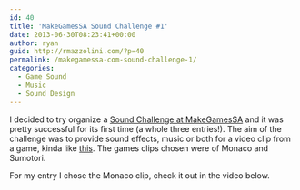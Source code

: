 ```yaml
---
id: 40
title: 'MakeGamesSA Sound Challenge #1'
date: 2013-06-30T08:23:41+00:00
author: ryan
guid: http://rmazzolini.com/?p=40
permalink: /makegamessa-com-sound-challenge-1/
categories:
  - Game Sound
  - Music
  - Sound Design
---
```

I decided to try organize a [Sound Challenge at MakeGamesSA](http://www.makegamessa.com/discussion/694/challenge-first-sound-design-project) and it was pretty successful for its first time (a whole three entries!). The aim of the challenge was to provide sound effects, music or both for a video clip from a game, kinda like [this](http://www.youtube.com/watch?feature=player_embedded&v=mr5VtVv_fbE). The games clips chosen were of Monaco and Sumotori.

For my entry I chose the Monaco clip, check it out in the video below.

<span class="embed-youtube" style="text-align:center; display: block;"></span>